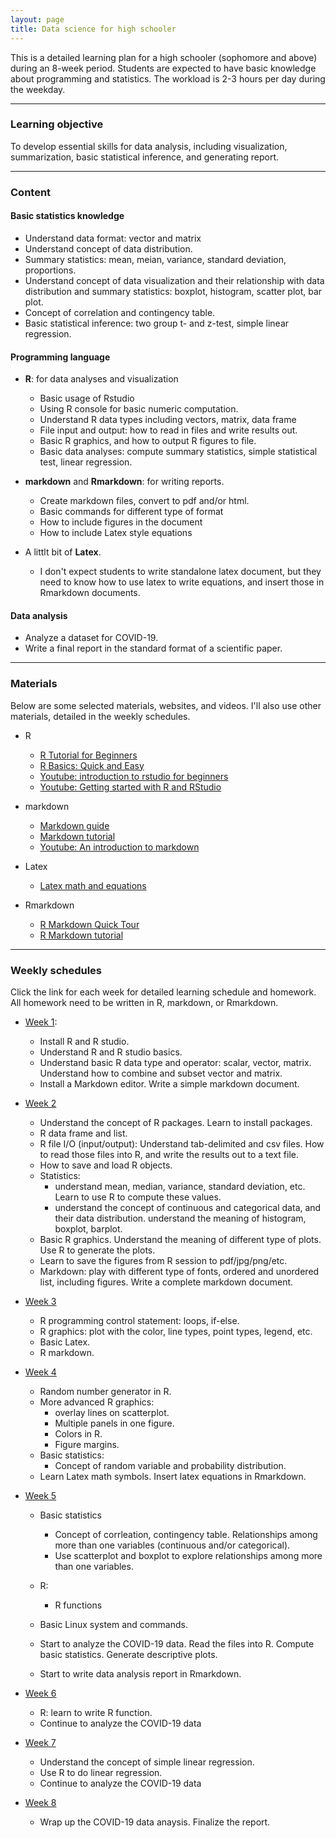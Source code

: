 ```yaml
---
layout: page
title: Data science for high schooler
---
```


This is a detailed learning plan for a high schooler (sophomore and above) during an 8-week period. Students are expected to have basic knowledge about programming and statistics. The workload is 2-3 hours per day during the weekday. 

***

### Learning objective
To develop essential skills for data analysis, including visualization, summarization, basic statistical inference, and generating report. 

***

### Content

#### Basic statistics knowledge
- Understand data format: vector and matrix
- Understand concept of data distribution. 
- Summary statistics: mean, meian, variance, standard deviation, proportions.
- Understand concept of data visualization and their relationship with data distribution and summary statistics: boxplot, histogram, scatter plot, bar plot.
- Concept of correlation and contingency table. 
- Basic statistical inference: two group t- and z-test, simple linear regression.


#### Programming language
- **R**: for data analyses and visualization
	- Basic usage of Rstudio
	- Using R console for basic numeric computation. 
	- Understand R data types including vectors, matrix, data frame
	- File input and output: how to read in files and write results out. 
	- Basic R graphics, and how to output R figures to file. 
	- Basic data analyses: compute summary statistics, simple statistical test, linear regression. 

- **markdown** and **Rmarkdown**: for writing reports.
	- Create markdown files, convert to pdf and/or html.
	- Basic commands for different type of format
	- How to include figures in the document
	- How to include Latex style equations 
- A littlt bit of **Latex**. 
	- I don't expect students to write standalone latex document, but they need to know how to use latex to write equations, and insert those in Rmarkdown documents. 

#### Data analysis
- Analyze a dataset for COVID-19. 
- Write a final report in the standard format of a scientific paper. 

***

### Materials

Below are some selected materials, websites, and videos. I'll also use other materials, detailed in the weekly schedules.

- R
	- [R Tutorial for Beginners](https://www.guru99.com/r-tutorial.html)
	- [R Basics: Quick and Easy](http://www.sthda.com/english/wiki/r-basics-quick-and-easy)
	- [Youtube: introduction to rstudio for beginners](https://www.youtube.com/watch?v=lL0s1coNtRk)
	- [Youtube: Getting started with R and RStudio](https://www.youtube.com/watch?v=lVKMsaWju8w)


- markdown
	- [Markdown guide](https://www.markdownguide.org/getting-started/)
	- [Markdown tutorial](https://www.markdowntutorial.com)
	- [Youtube: An introduction to markdown](https://www.youtube.com/watch?v=6A5EpqqDOdk)


- Latex
	- [Latex math and equations](https://www.latex-tutorial.com/tutorials/amsmath/)

- Rmarkdown
	- [R Markdown Quick Tour](https://rmarkdown.rstudio.com/authoring_quick_tour.html)
	- [R Markdown tutorial](https://rmarkdown.rstudio.com/lesson-1.html)

***

### Weekly schedules

Click the link for each week for detailed learning schedule and homework. All homework need to be written in R, markdown, or Rmarkdown.  

- [Week 1](week1.md): 
	- Install R and R studio. 
	- Understand R and R studio basics. 
	- Understand basic R data type and operator: scalar, vector, matrix. Understand how to combine and subset vector and matrix. 
	- Install a Markdown editor. Write a simple markdown document.
	
- [Week 2](week2.md)
	- Understand the concept of R packages. Learn to install packages. 
	- R data frame and list. 
	- R file I/O (input/output): Understand tab-delimited and csv files. How to read those files into R, and write the results out to a text file.  
	- How to save and load R objects.
	- Statistics: 
		- understand mean, median, variance, standard deviation, etc. Learn to use R to compute these values. 
		- understand the concept of continuous and categorical data, and their data distribution. understand the meaning of histogram, boxplot, barplot.
	- Basic R graphics. Understand the meaning of different type of plots. Use R to generate the plots. 
	- Learn to save the figures from R session to pdf/jpg/png/etc. 
	- Markdown: play with different type of fonts, ordered and unordered list, including figures. Write a complete markdown document. 


- [Week 3](week3.md)
	- R programming control statement: loops, if-else. 
	- R graphics: plot with the color, line types, point types, legend, etc. 
	- Basic Latex. 
	- R markdown. 
	
- [Week 4](week4.md)
	- Random number generator in R.
	- More advanced R graphics: 
		- overlay lines on scatterplot. 
		- Multiple panels in one figure. 
		- Colors in R.
		- Figure margins. 
	- Basic statistics: 
		- Concept of random variable and probability distribution.
	- Learn Latex math symbols. Insert latex equations in Rmarkdown. 

	
- [Week 5](week5.md)
	- Basic statistics
		- Concept of corrleation, contingency table. Relationships among more than one variables (continuous and/or categorical). 
		- Use scatterplot and boxplot to explore relationships among more than one variables. 

	- R: 
		- R functions
		
	- Basic Linux system and commands.

	- Start to analyze the COVID-19 data. Read the files into R. Compute basic statistics. Generate descriptive plots. 
	- Start to write data analysis report in Rmarkdown. 

- [Week 6](week6.md)
	- R: learn to write R function. 
	- Continue to analyze the COVID-19 data

	
- [Week 7](week7.md)
	- Understand the concept of simple linear regression.
	- Use R to do linear regression. 
	- Continue to analyze the COVID-19 data
	
- [Week 8](week8.md)
	- Wrap up the COVID-19 data anaysis. Finalize the report. 

